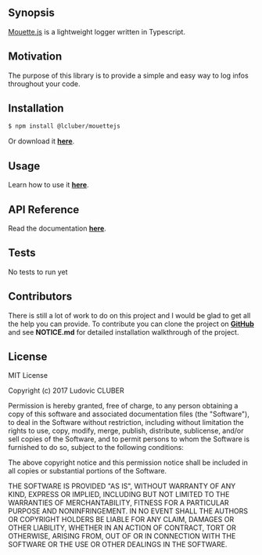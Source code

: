 ## Synopsis

[Mouette.js](http://mouettejs.lcluber.com) is a lightweight logger written in Typescript.

## Motivation

The purpose of this library is to provide a simple and easy way to log infos throughout your code.

## Installation

```bash
$ npm install @lcluber/mouettejs
```
Or download it **[here](http://mouettejs.lcluber.com/#download)**.

## Usage

Learn how to use it **[here](http://mouettejs.lcluber.com/#source)**.

## API Reference

Read the documentation **[here](http://mouettejs.lcluber.com/doc/)**.

## Tests

No tests to run yet

## Contributors

There is still a lot of work to do on this project and I would be glad to get all the help you can provide.
To contribute you can clone the project on **[GitHub](https://github.com/LCluber/Mouette.js)** and see  **NOTICE.md** for detailed installation walkthrough of the project.

## License

MIT License

Copyright (c) 2017 Ludovic CLUBER

Permission is hereby granted, free of charge, to any person obtaining a copy
of this software and associated documentation files (the "Software"), to deal
in the Software without restriction, including without limitation the rights
to use, copy, modify, merge, publish, distribute, sublicense, and/or sell
copies of the Software, and to permit persons to whom the Software is
furnished to do so, subject to the following conditions:

The above copyright notice and this permission notice shall be included in all
copies or substantial portions of the Software.

THE SOFTWARE IS PROVIDED "AS IS", WITHOUT WARRANTY OF ANY KIND, EXPRESS OR
IMPLIED, INCLUDING BUT NOT LIMITED TO THE WARRANTIES OF MERCHANTABILITY,
FITNESS FOR A PARTICULAR PURPOSE AND NONINFRINGEMENT. IN NO EVENT SHALL THE
AUTHORS OR COPYRIGHT HOLDERS BE LIABLE FOR ANY CLAIM, DAMAGES OR OTHER
LIABILITY, WHETHER IN AN ACTION OF CONTRACT, TORT OR OTHERWISE, ARISING FROM,
OUT OF OR IN CONNECTION WITH THE SOFTWARE OR THE USE OR OTHER DEALINGS IN THE
SOFTWARE.
